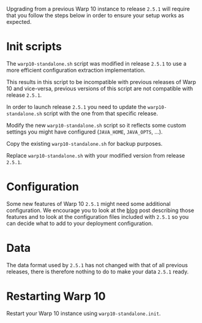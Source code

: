 Upgrading from a previous Warp 10 instance to release `2.5.1` will require that you follow the steps below in order to ensure your setup works as expected.

# Init scripts

The `warp10-standalone.sh` script was modified in release `2.5.1` to use a more efficient configuration extraction implementation.

This results in this script to be incompatible with previous releases of Warp 10 and vice-versa, previous versions of this script are not compatible with release `2.5.1`.

In order to launch release `2.5.1` you need to update the `warp10-standalone.sh` script with the one from that specific release.

Modify the new `warp10-standalone.sh` script so it reflects some custom settings you might have configured (`JAVA_HOME`, `JAVA_OPTS`, ...).

Copy the existing `warp10-standalone.sh` for backup purposes.

Replace `warp10-standalone.sh` with your modified version from release `2.5.1`.

# Configuration

Some new features of Warp 10 `2.5.1` might need some additional configuration. We encourage you to look at the [blog](https://blog.senx.io/) post describing those features and to look at the configuration files included with `2.5.1` so you can decide what to add to your deployment configuration. 

# Data

The data format used by `2.5.1` has not changed with that of all previous releases, there is therefore nothing to do to make your data `2.5.1` ready.

# Restarting Warp 10

Restart your Warp 10 instance using `warp10-standalone.init`.



